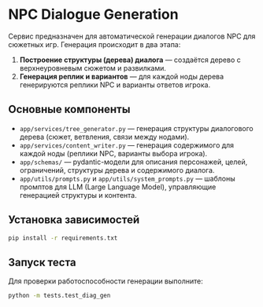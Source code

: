 # NPC Dialogue Generation

Сервис предназначен для автоматической генерации диалогов NPC для сюжетных игр. Генерация происходит в два этапа:
1. **Построение структуры (дерева) диалога** — создаётся дерево с верхнеуровневым сюжетом и развилками.
2. **Генерация реплик и вариантов** — для каждой ноды дерева генерируются реплики NPC и варианты ответов игрока.

## Основные компоненты

- `app/services/tree_generator.py` — генерация структуры диалогового дерева (сюжет, ветвления, связи между нодами).
- `app/services/content_writer.py` — генерация содержимого для каждой ноды (реплики NPC, варианты выбора игрока).
- `app/schemas/` — pydantic-модели для описания персонажей, целей, ограничений, структуры дерева и содержимого диалога.
- `app/utils/prompts.py` и `app/utils/system_prompts.py` — шаблоны промптов для LLM (Large Language Model), управляющие генерацией структуры и контента.

## Установка зависимостей

```bash
pip install -r requirements.txt
```

## Запуск теста

Для проверки работоспособности генерации выполните:

```bash
python -m tests.test_diag_gen
```
